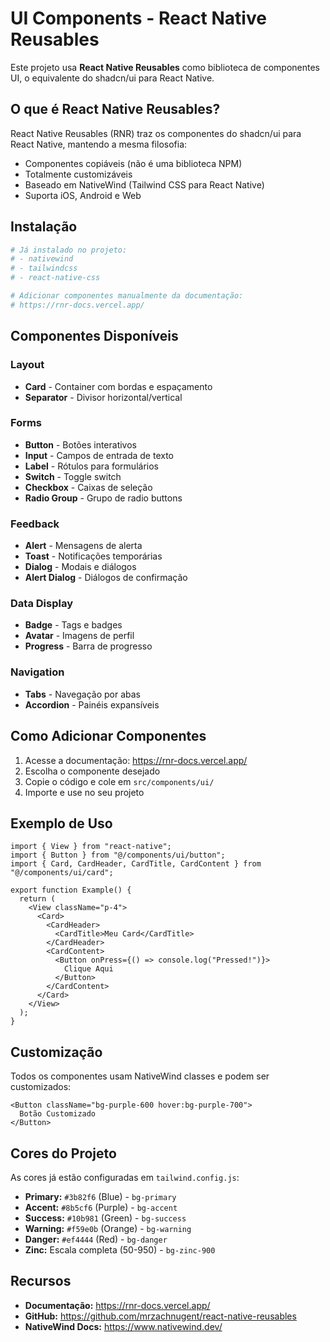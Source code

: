# UI Components - React Native Reusables

Este projeto usa **React Native Reusables** como biblioteca de componentes UI, o equivalente do shadcn/ui para React Native.

## O que é React Native Reusables?

React Native Reusables (RNR) traz os componentes do shadcn/ui para React Native, mantendo a mesma filosofia:
- Componentes copiáveis (não é uma biblioteca NPM)
- Totalmente customizáveis
- Baseado em NativeWind (Tailwind CSS para React Native)
- Suporta iOS, Android e Web

## Instalação

```bash
# Já instalado no projeto:
# - nativewind
# - tailwindcss
# - react-native-css

# Adicionar componentes manualmente da documentação:
# https://rnr-docs.vercel.app/
```

## Componentes Disponíveis

### Layout
- **Card** - Container com bordas e espaçamento
- **Separator** - Divisor horizontal/vertical

### Forms
- **Button** - Botões interativos
- **Input** - Campos de entrada de texto
- **Label** - Rótulos para formulários
- **Switch** - Toggle switch
- **Checkbox** - Caixas de seleção
- **Radio Group** - Grupo de radio buttons

### Feedback
- **Alert** - Mensagens de alerta
- **Toast** - Notificações temporárias
- **Dialog** - Modais e diálogos
- **Alert Dialog** - Diálogos de confirmação

### Data Display
- **Badge** - Tags e badges
- **Avatar** - Imagens de perfil
- **Progress** - Barra de progresso

### Navigation
- **Tabs** - Navegação por abas
- **Accordion** - Painéis expansíveis

## Como Adicionar Componentes

1. Acesse a documentação: https://rnr-docs.vercel.app/
2. Escolha o componente desejado
3. Copie o código e cole em `src/components/ui/`
4. Importe e use no seu projeto

## Exemplo de Uso

```tsx
import { View } from "react-native";
import { Button } from "@/components/ui/button";
import { Card, CardHeader, CardTitle, CardContent } from "@/components/ui/card";

export function Example() {
  return (
    <View className="p-4">
      <Card>
        <CardHeader>
          <CardTitle>Meu Card</CardTitle>
        </CardHeader>
        <CardContent>
          <Button onPress={() => console.log("Pressed!")}>
            Clique Aqui
          </Button>
        </CardContent>
      </Card>
    </View>
  );
}
```

## Customização

Todos os componentes usam NativeWind classes e podem ser customizados:

```tsx
<Button className="bg-purple-600 hover:bg-purple-700">
  Botão Customizado
</Button>
```

## Cores do Projeto

As cores já estão configuradas em `tailwind.config.js`:

- **Primary:** `#3b82f6` (Blue) - `bg-primary`
- **Accent:** `#8b5cf6` (Purple) - `bg-accent`
- **Success:** `#10b981` (Green) - `bg-success`
- **Warning:** `#f59e0b` (Orange) - `bg-warning`
- **Danger:** `#ef4444` (Red) - `bg-danger`
- **Zinc:** Escala completa (50-950) - `bg-zinc-900`

## Recursos

- **Documentação:** https://rnr-docs.vercel.app/
- **GitHub:** https://github.com/mrzachnugent/react-native-reusables
- **NativeWind Docs:** https://www.nativewind.dev/
